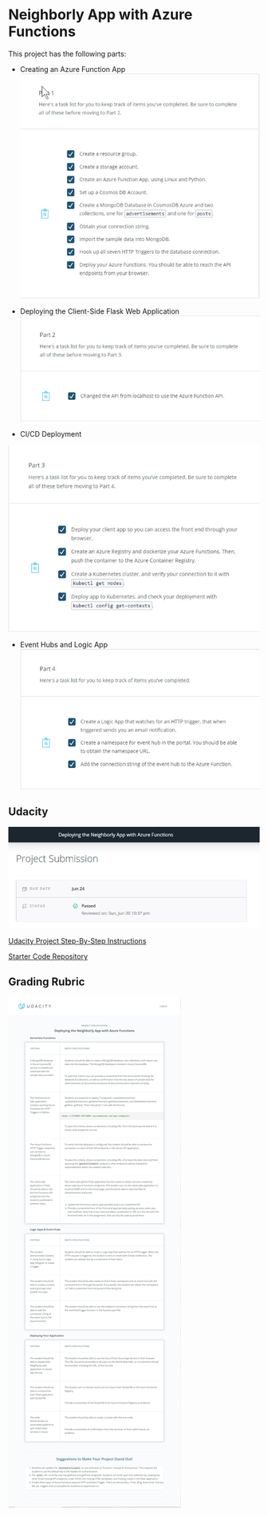 # Neighborly App with Azure Functions

This project has the following parts:

- Creating an Azure Function App
![Creating an Azure Function App](images/part1.jpg)

- Deploying the Client-Side Flask Web Application
![Deploying the Client-Side Flask Web Application](images/part2.jpg)

- CI/CD Deployment

![CI/CD Deployment](images/part3.jpg)

- Event Hubs and Logic App
![Event Hubs and Logic App](images/part4.jpg)


## Udacity 

![I passed](images/pass.jpg)

[Udacity Project Step-By-Step Instructions](DeployingtheNeighborlyAppwithAzureFunctions.md)

[Starter Code Repository](https://github.com/udacity/nd081-c2-Building-and-deploying-cloud-native-applications-from-scratch-project-starterd)

## Grading Rubric

![Grading Rubric](images/rubric.jpg)





